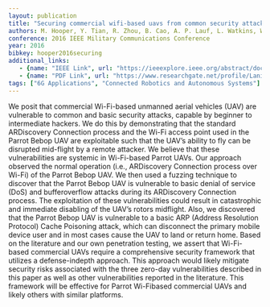 ```yaml
---
layout: publication
title: "Securing commercial wifi-based uavs from common security attacks"
authors: M. Hooper, Y. Tian, R. Zhou, B. Cao, A. P. Lauf, L. Watkins, W. H. Robinson, W. Alexis
conference: 2016 IEEE Military Communications Conference
year: 2016
bibkey: hooper2016securing
additional_links:
   - {name: "IEEE Link", url: "https://ieeexplore.ieee.org/abstract/document/7795496/"}
   - {name: "PDF Link", url: "https://www.researchgate.net/profile/Lanier_Watkins2/publication/305096894_Securing_Commercial_WiFi-Based_UAVs_From_Common_Security_Attacks/links/5a0b4d64458515e482749208/Securing-Commercial-WiFi-Based-UAVs-From-Common-Security-Attacks.pdf"}
tags: ["6G Applications", "Connected Robotics and Autonomous Systems"]
---
```

We posit that commercial Wi-Fi-based unmanned
aerial vehicles (UAV) are vulnerable to common and basic
security attacks, capable by beginner to intermediate hackers.
We do this by demonstrating that the standard ARDiscovery
Connection process and the Wi-Fi access point used in the Parrot
Bebop UAV are exploitable such that the UAV’s ability to fly can
be disrupted mid-flight by a remote attacker. We believe that
these vulnerabilities are systemic in Wi-Fi-based Parrot UAVs.
Our approach observed the normal operation (i.e., ARDiscovery
Connection process over Wi-Fi) of the Parrot Bebop UAV. We
then used a fuzzing technique to discover that the Parrot Bebop
UAV is vulnerable to basic denial of service (DoS) and bufferoverflow attacks during its ARDiscovery Connection process.
The exploitation of these vulnerabilities could result in
catastrophic and immediate disabling of the UAV’s rotors midflight. Also, we discovered that the Parrot Bebop UAV is
vulnerable to a basic ARP (Address Resolution Protocol) Cache
Poisoning attack, which can disconnect the primary mobile
device user and in most cases cause the UAV to land or return
home.
Based on the literature and our own penetration testing, we
assert that Wi-Fi-based commercial UAVs require a
comprehensive security framework that utilizes a defense-indepth approach. This approach would likely mitigate security
risks associated with the three zero-day vulnerabilities described
in this paper as well as other vulnerabilities reported in the
literature. This framework will be effective for Parrot Wi-Fibased commercial UAVs and likely others with similar platforms. 